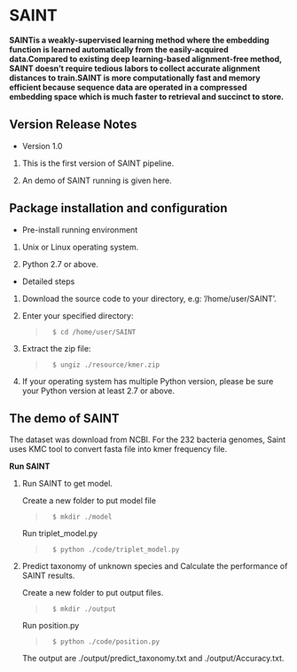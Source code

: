 # SAINT

**SAINTis a weakly-supervised learning method where the embedding function is learned automatically from the easily-acquired data.Compared to existing deep learning-based alignment-free method, SAINT doesn’t require tedious labors to collect accurate alignment distances to train.SAINT is more computationally fast and memory efficient because
sequence data are operated in a compressed embedding space which is much faster to retrieval and succinct to store.**

## Version Release Notes

- Version 1.0

 1. This is the first version of SAINT pipeline. 

 2. An demo of SAINT running is given here. 

## Package installation and configuration

- Pre-install running environment

 1. Unix or Linux operating system.

 2. Python 2.7 or above.

- Detailed steps

 1. Download the source code to your directory, e.g: ’/home/user/SAINT’.

 2. Enter your specified directory: 

    >```   
    >   $ cd /home/user/SAINT 
    >```  

 3. Extract the zip file: 

    >```   
    >   $ ungiz ./resource/kmer.zip
    >```  

 4. If your operating system has multiple Python version, please be sure your Python version at least 2.7 or above.

## The demo of SAINT

The dataset was download from NCBI. For the 232 bacteria genomes, Saint uses KMC tool to convert fasta file into kmer frequency file.

**Run SAINT**

1. Run SAINT to get model.

    Create a new folder to put model file

    >```   
    >   $ mkdir ./model   
    >```  

    Run triplet_model.py
    >```  
    >   $ python ./code/triplet_model.py 
    >```  
 

2. Predict taxonomy of unknown species and Calculate the performance of SAINT results.

    Create a new folder to put output files.
    
    >```   
    >   $ mkdir ./output  
    >```  

    Run position.py
    
    >```   
    >   $ python ./code/position.py
    >``` 

    The output are ./output/predict_taxonomy.txt and ./output/Accuracy.txt.

